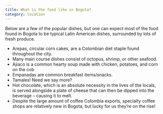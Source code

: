 ```yaml
---
title: What is the food like in Bogota?
category: location
---
```


Below are a few of the popular dishes, but one can expect most of the food found in Bogota to be typical Latin American dishes, surrounded by lots of fresh produce.

- Arepas, circular corn cakes, are a Colombian diet staple found throughout the city.
- Many main course dishes consist of octopus, shrimp, or other seafood.
- Ajiaco is a common hearty soup made with chicken, potatoes, and corn on the cob
- Empanadas are common breakfast items/snacks.
- Tamales! Need we say more?
- Hot chocolate, which is an absolute necessity in the lives of the locals, is served alongside a plate of cheese that can then be dipped into the beverage – causing it to melt.
- Despite the large amount of coffee Colombia exports, specialty coffee shops are relatively new in Bogota, but lucky for us they’re on the rise!

